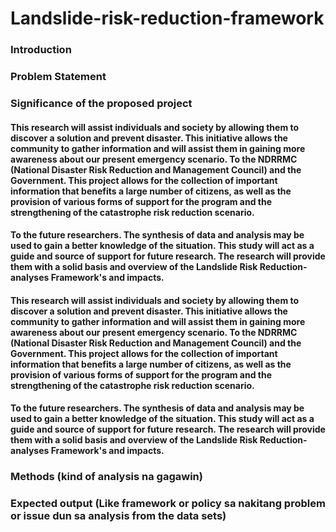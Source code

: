 # Landslide-risk-reduction-framework


### Introduction
### Problem Statement
### Significance of the proposed project
#### This research will assist individuals and society by allowing them to discover a solution and prevent disaster. This initiative allows the community to gather information and will assist them in gaining more awareness about our present emergency scenario. To the NDRRMC (National Disaster Risk Reduction and Management Council) and the Government. This project allows for the collection of important information that benefits a large number of citizens, as well as the provision of various forms of support for the program and the strengthening of the catastrophe risk reduction scenario. 
#### To the future researchers. The synthesis of data and analysis may be used to gain a better knowledge of the situation. This study will act as a guide and source of support for future research. The research will provide them with a solid basis and overview of the Landslide Risk Reduction-analyses Framework's and impacts.


#### This research will assist individuals and society by allowing them to discover a solution and prevent disaster. This initiative allows the community to gather information and will assist them in gaining more awareness about our present emergency scenario. To the NDRRMC (National Disaster Risk Reduction and Management Council) and the Government. This project allows for the collection of important information that benefits a large number of citizens, as well as the provision of various forms of support for the program and the strengthening of the catastrophe risk reduction scenario. 
#### To the future researchers. The synthesis of data and analysis may be used to gain a better knowledge of the situation. This study will act as a guide and source of support for future research. The research will provide them with a solid basis and overview of the Landslide Risk Reduction-analyses Framework's and impacts.

### Methods (kind of analysis na gagawin)
### Expected output (Like framework or policy sa nakitang problem or issue dun sa analysis from the data sets)
